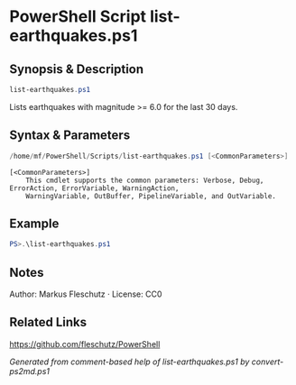 # PowerShell Script list-earthquakes.ps1

## Synopsis & Description
```powershell
list-earthquakes.ps1
```

Lists earthquakes with magnitude >= 6.0 for the last 30 days.

## Syntax & Parameters
```powershell
/home/mf/PowerShell/Scripts/list-earthquakes.ps1 [<CommonParameters>]
```

```
[<CommonParameters>]
    This cmdlet supports the common parameters: Verbose, Debug, ErrorAction, ErrorVariable, WarningAction, 
    WarningVariable, OutBuffer, PipelineVariable, and OutVariable.
```

## Example
```powershell
PS>.\list-earthquakes.ps1
```


## Notes
Author: Markus Fleschutz · License: CC0

## Related Links
https://github.com/fleschutz/PowerShell

*Generated from comment-based help of list-earthquakes.ps1 by convert-ps2md.ps1*
